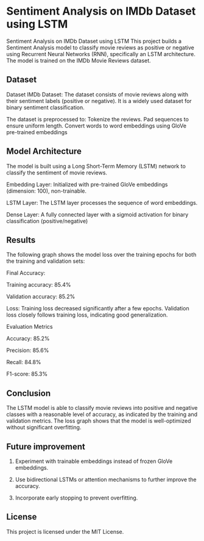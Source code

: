 
# Sentiment Analysis on IMDb Dataset using LSTM
Sentiment Analysis on IMDb Dataset using LSTM
This project builds a Sentiment Analysis model to classify movie reviews as positive or negative using Recurrent Neural Networks (RNN), specifically an LSTM architecture. The model is trained on the IMDb Movie Reviews dataset.


## Dataset
Dataset
IMDb Dataset: The dataset consists of movie reviews along with their sentiment labels (positive or negative). It is a widely used dataset for binary sentiment classification.

The dataset is preprocessed to:
Tokenize the reviews.
Pad sequences to ensure uniform length.
Convert words to word embeddings using GloVe pre-trained embeddings
## Model Architecture
The model is built using a Long Short-Term Memory (LSTM) network to classify the sentiment of movie reviews.

Embedding Layer: Initialized with pre-trained GloVe embeddings (dimension: 100), non-trainable.

LSTM Layer: The LSTM layer processes the sequence of word embeddings.

Dense Layer: A fully connected layer with a sigmoid activation for binary classification (positive/negative)

## Results
The following graph shows the model loss over the training epochs for both the training and validation sets:


Final Accuracy:

Training accuracy: 85.4%

Validation accuracy: 85.2%

Loss:
Training loss decreased significantly after a few epochs.
Validation loss closely follows training loss, indicating good generalization.

Evaluation Metrics

Accuracy: 85.2%

Precision: 85.6%

Recall: 84.8%

F1-score: 85.3%


## Conclusion
The LSTM model is able to classify movie reviews into positive and negative classes with a reasonable level of accuracy, as indicated by the training and validation metrics. The loss graph shows that the model is well-optimized without significant overfitting.

## Future improvement
1. Experiment with trainable embeddings instead of frozen GloVe embeddings.

2. Use bidirectional LSTMs or attention mechanisms to further improve the accuracy.
3. Incorporate early stopping to prevent overfitting.
## License
This project is licensed under the MIT License.
